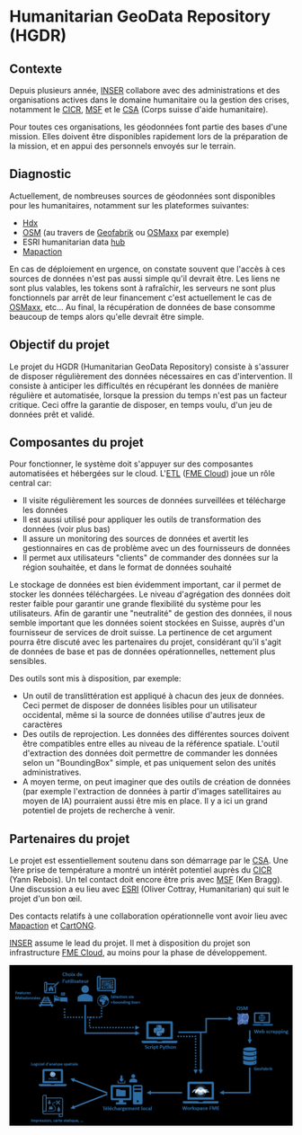 # Humanitarian GeoData Repository (HGDR)
## Contexte
Depuis plusieurs année, [INSER](https://www.inser.ch/fr) collabore avec des administrations et des organisations actives dans le domaine humanitaire ou la gestion des crises, notamment le [CICR](https://www.icrc.org/fr), [MSF](https://www.msf.ch/) et le [CSA](https://www.eda.admin.ch/deza/fr/home/ddc/organisation/domaines/aide-humanitaire.html) (Corps suisse d'aide humanitaire).
 
Pour toutes ces organisations, les géodonnées font partie des bases d'une mission. Elles doivent être disponibles rapidement lors de la préparation de la mission, et en appui des personnels envoyés sur le terrain.
 
## Diagnostic
Actuellement, de nombreuses sources de géodonnées sont disponibles pour les humanitaires, notamment sur les plateformes suivantes:

 - [Hdx](https://data.humdata.org/)
 - [OSM](https://www.openstreetmap.org/) (au travers de [Geofabrik](https://download.geofabrik.de) ou [OSMaxx](https://osmaxx.hsr.ch/) par exemple)
 - ESRI humanitarian data [hub](https://explore-humanitarian.hub.arcgis.com/)
 - [Mapaction](https://mapaction.org/)

 
En cas de déploiement en urgence, on constate souvent que l'accès à ces sources de données n'est pas aussi simple qu'il devrait être. Les liens ne sont plus valables, les tokens sont à rafraîchir, les serveurs ne sont plus fonctionnels par arrêt de leur financement c'est actuellement le cas de [OSMaxx](https://osmaxx.hsr.ch/), etc…
Au final, la récupération de données de base consomme beaucoup de temps alors qu'elle devrait être simple.
 
 
## Objectif du projet
 
Le projet du HGDR (Humanitarian GeoData Repository) consiste à s'assurer de disposer régulièrement des données nécessaires en cas d'intervention. Il consiste à anticiper les difficultés en récupérant les données de manière régulière et automatisée, lorsque la pression du temps n'est pas un facteur critique. Ceci offre la garantie de disposer, en temps voulu, d'un jeu de données prêt et validé.
 
## Composantes du projet
Pour fonctionner, le système doit s'appuyer sur des composantes automatisées et hébergées sur le cloud.
L'[ETL](https://fr.wikipedia.org/wiki/Extract-transform-load) ([FME Cloud](https://www.safe.com/fme/fme-cloud/)) joue un rôle central car:

 - Il visite régulièrement les sources de données surveillées et télécharge les données
 - Il est aussi utilisé pour appliquer les outils de transformation des données (voir plus bas)
 - Il assure un monitoring des sources de données et avertit les gestionnaires en cas de problème avec un des fournisseurs de données
 - Il permet aux utilisateurs "clients" de commander des données sur la région souhaitée, et dans le format de données souhaité

 
Le stockage de données est bien évidemment important, car il permet de stocker les données téléchargées. Le niveau d'agrégation des données doit rester faible pour garantir une grande flexibilité du système pour les utilisateurs. Afin de garantir une "neutralité" de gestion des données, il nous semble important que les données soient stockées en Suisse, auprès d'un fournisseur de services de droit suisse. La pertinence de cet argument pourra être discuté avec les partenaires du projet, considérant qu'il s'agit de données de base et pas de données opérationnelles, nettement plus sensibles.
 
Des outils sont mis à disposition, par exemple:

 - Un outil de translittération est appliqué à chacun des jeux de données. Ceci permet de disposer de données lisibles pour un utilisateur occidental, même si la source de données utilise d'autres jeux de caractères
 - Des outils de reprojection. Les données des différentes sources doivent être compatibles entre elles au niveau de la référence spatiale.
    L'outil d'extraction des données doit permettre de commander les données selon un "BoundingBox" simple, et pas uniquement selon des unités administratives.
 -  A moyen terme, on peut imaginer que des outils de création de données (par exemple l'extraction de données à partir d'images satellitaires au moyen de IA) pourraient aussi être mis en place. Il y a ici un grand potentiel de projets de recherche à venir. 

 
## Partenaires du projet
Le projet est essentiellement soutenu dans son démarrage par le [CSA](https://www.eda.admin.ch/deza/fr/home/ddc/organisation/domaines/aide-humanitaire.html).
Une 1ère prise de température a montré un intérêt potentiel auprès du [CICR](https://www.icrc.org/fr) (Yann Rebois).
Un tel contact doit encore être pris avec [MSF](https://www.msf.ch/) (Ken Bragg).
Une discussion a eu lieu avec [ESRI](https://www.esri.ch/fr-ch/home) (Oliver Cottray, Humanitarian) qui suit le projet d'un bon œil.
 
Des contacts relatifs à une collaboration opérationnelle vont avoir lieu avec [Mapaction](https://mapaction.org/) et [CartONG](https://cartong.org/fr).
 
[INSER](https://www.inser.ch/fr) assume le lead du projet. Il met à disposition du projet son infrastructure [FME Cloud](https://www.safe.com/fme/fme-cloud/), au moins pour la phase de développement.

![Concept du Projet](Picture3.png)
